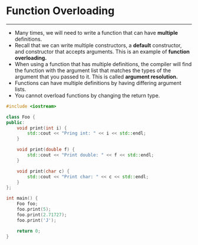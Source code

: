 # Function Overloading

---

* Many times, we will need to write a function that can have **multiple** definitions. 
* Recall that we can write multiple constructors, a **default** constructor, and constructor that accepts arguments. This is an example of **function overloading.**
* When using a function that has multiple definitions, the compiler will find the function with the argument list that matches the types of the argument that you passed to it. This is called **argument resolution.**
* Functions can have multiple definitions by having differing argument lists.
* You cannot overload functions by changing the return type.

```cpp
#include <iostream>

class Foo {
public:
    void print(int i) {
        std::cout << "Pring int: " << i << std::endl;
    }

    void print(double f) {
        std::cout << "Print double: " << f << std::endl;
    }

    void print(char c) {
        std::cout << "Print char: " << c << std::endl;
    }
};

int main() {
    Foo foo;
    foo.print(5);
    foo.print(2.71727);
    foo.print('J');

    return 0;
}
```




